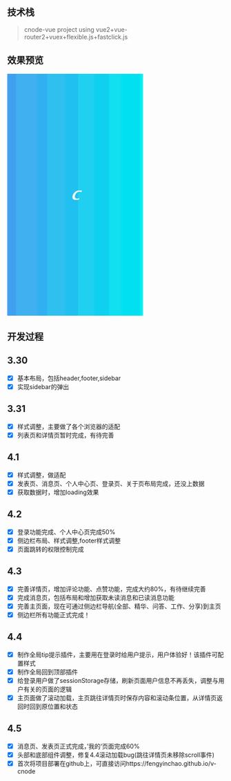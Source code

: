 ## 技术栈

> cnode-vue project using vue2+vue-router2+vuex+flexible.js+fastclick.js
## 效果预览
![](./src/jdfw.gif)
## 开发过程
## 3.30
- [x] 基本布局，包括header,footer,sidebar
- [x] 实现sidebar的弹出
## 3.31
- [x] 样式调整，主要做了各个浏览器的适配
- [x] 列表页和详情页暂时完成，有待完善
## 4.1
- [x] 样式调整，做适配
- [x] 发表页、消息页、个人中心页、登录页、关于页布局完成，还没上数据
- [x] 获取数据时，增加loading效果
## 4.2
- [x] 登录功能完成、个人中心页完成50%
- [x] 侧边栏布局、样式调整,footer样式调整
- [x] 页面跳转的权限控制完成
## 4.3
- [x] 完善详情页，增加评论功能、点赞功能，完成大约80%，有待继续完善
- [x] 完成消息页，包括布局和增加获取未读消息和已读消息功能
- [x] 完善主页面，现在可通过侧边栏导航(全部、精华、问答、工作、分享)到主页
- [x] 侧边栏所有功能正式完成！
## 4.4
- [x] 制作全局tip提示插件，主要用在登录时给用户提示，用户体验好！该插件可配置样式
- [x] 制作全局回到顶部插件
- [x] 给登录用户做了sessionStorage存储，刷新页面用户信息不再丢失，调整与用户有关的页面的逻辑
- [x] 主页面做了滚动加载，主页跳往详情页时保存内容和滚动条位置，从详情页返回时回到原位置和状态
## 4.5
- [x] 消息页、发表页正式完成，’我的‘页面完成60%
- [x] 头部和底部组件调整，修复4.4滚动加载bug(跳往详情页未移除scroll事件)
- [x] 首次将项目部署在github上，可直接访问https://fengyinchao.github.io/v-cnode
